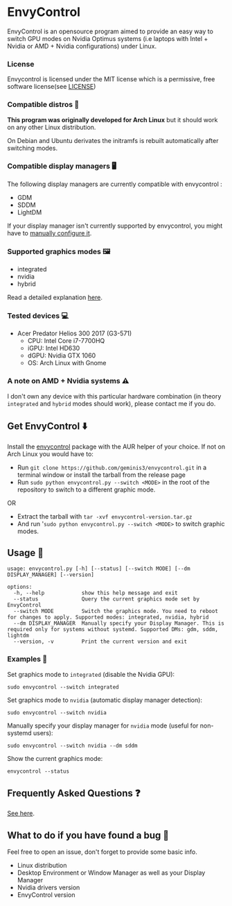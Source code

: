 # EnvyControl

EnvyControl is an opensource program aimed to provide an easy way to switch GPU modes on Nvidia Optimus systems (i.e laptops with Intel + Nvidia or AMD + Nvidia configurations) under Linux.

### License

Envycontrol is licensed under the MIT license which is a permissive, free software license(see <a href="https://github.com/geminis3/envycontrol/blob/main/LICENSE">LICENSE</a>)

### Compatible distros 🐧

**This program was originally developed for Arch Linux** but it should work on any other Linux distribution.

On Debian and Ubuntu derivates the initramfs is rebuilt automatically after switching modes.

### Compatible display managers 🖥

The following display managers are currently compatible with envycontrol : 

- GDM
- SDDM
- LightDM

If your display manager isn't currently supported by envycontrol, you might have to [manually configure it](https://github.com/geminis3/envycontrol/wiki/Frequently-Asked-Questions#what-to-do-if-my-display-manager-is-not-supported-%EF%B8%8F).

### Supported graphics modes 🖼

- integrated
- nvidia
- hybrid

Read a detailed explanation [here](https://github.com/geminis3/envycontrol/wiki/Frequently-Asked-Questions#what-to-do-if-my-display-manager-is-not-supported-%EF%B8%8F).

### Tested devices 💻

- Acer Predator Helios 300 2017 (G3-571)
    - CPU: Intel Core i7-7700HQ
    - iGPU: Intel HD630
    - dGPU: Nvidia GTX 1060
    - OS: Arch Linux with Gnome

### A note on AMD + Nvidia systems ⚠️

I don't own any device with this particular hardware combination (in theory `integrated` and `hybrid` modes should work), please contact me if you do.

## Get EnvyControl ⬇️

Install the [envycontrol](https://aur.archlinux.org/packages/envycontrol/) package with the AUR helper of your choice. If not on Arch Linux you would have to:

- Run `git clone https://github.com/geminis3/envycontrol.git` in a terminal window or install the tarball from the release page
- Run `sudo python envycontrol.py --switch <MODE>` in the root of the repository to switch to a different graphic mode.
 
 OR
 
- Extract the tarball with `tar -xvf envycontrol-version.tar.gz`
- And run '`sudo python envycontrol.py --switch <MODE>` to switch graphic modes.

## Usage 📖

```
usage: envycontrol.py [-h] [--status] [--switch MODE] [--dm DISPLAY_MANAGER] [--version]

options:
  -h, --help            show this help message and exit
  --status              Query the current graphics mode set by EnvyControl
  --switch MODE         Switch the graphics mode. You need to reboot for changes to apply. Supported modes: integrated, nvidia, hybrid
  --dm DISPLAY_MANAGER  Manually specify your Display Manager. This is required only for systems without systemd. Supported DMs: gdm, sddm, lightdm
  --version, -v         Print the current version and exit
```

### Examples 🚀

Set graphics mode to `integrated` (disable the Nvidia GPU):

```
sudo envycontrol --switch integrated
```

Set graphics mode to `nvidia` (automatic display manager detection):

```
sudo envycontrol --switch nvidia
```

Manually specify your display manager for `nvidia` mode (useful for non-systemd users):

```
sudo envycontrol --switch nvidia --dm sddm
```

Show the current graphics mode:

```
envycontrol --status
```

## Frequently Asked Questions ❓

[See here](https://github.com/geminis3/envycontrol/wiki/Frequently-Asked-Questions).

## What to do if you have found a bug 🐞

Feel free to open an issue, don't forget to provide some basic info.

- Linux distribution
- Desktop Environment or Window Manager as well as your Display Manager
- Nvidia drivers version
- EnvyControl version
